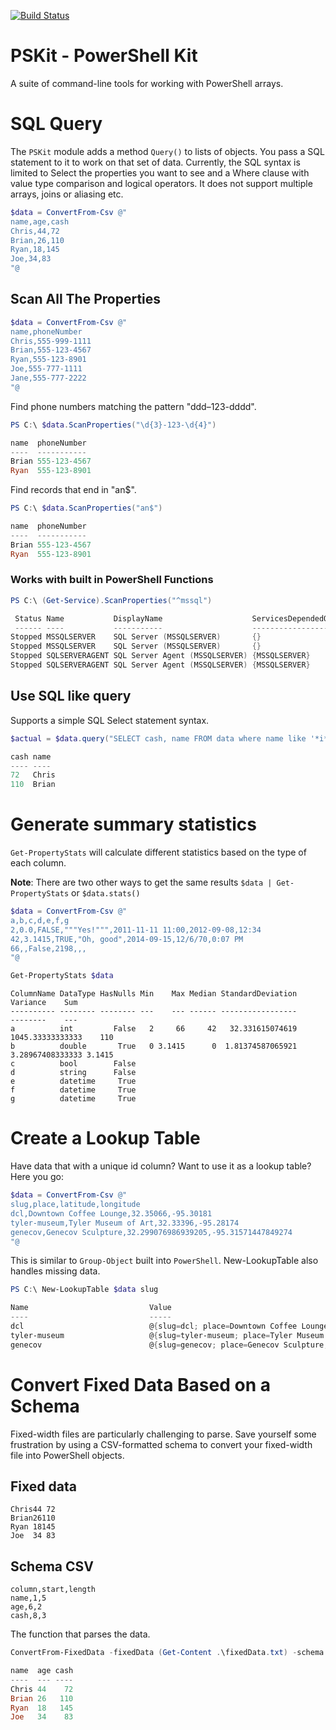 [![Build Status](https://dougfinke.visualstudio.com/PSKit/_apis/build/status/dfinke.PSKit?branchName=master)](https://dougfinke.visualstudio.com/PSKit/_build/latest?definitionId=18&branchName=master)

# PSKit - PowerShell Kit

A suite of command-line tools for working with PowerShell arrays.


# SQL Query

The `PSKit` module adds a method `Query()` to lists of objects. You pass a SQL statement to it to work on that set of data. Currently, the SQL syntax is limited to Select the properties you want to see and a Where clause with value type comparison and logical operators. It does not support multiple arrays, joins or aliasing etc.

```powershell
$data = ConvertFrom-Csv @"
name,age,cash
Chris,44,72
Brian,26,110
Ryan,18,145
Joe,34,83
"@
```

## Scan All The Properties

```powershell
$data = ConvertFrom-Csv @"
name,phoneNumber
Chris,555-999-1111
Brian,555-123-4567
Ryan,555-123-8901
Joe,555-777-1111
Jane,555-777-2222
"@
```

Find phone numbers matching the pattern "ddd–123-dddd".

```powershell
PS C:\ $data.ScanProperties("\d{3}-123-\d{4}")

name  phoneNumber
----  -----------
Brian 555-123-4567
Ryan  555-123-8901
```

Find records that end in "an$".

```powershell
PS C:\ $data.ScanProperties("an$")

name  phoneNumber
----  -----------
Brian 555-123-4567
Ryan  555-123-8901
```

### Works with built in PowerShell Functions

```powershell
PS C:\ (Get-Service).ScanProperties("^mssql")

 Status Name           DisplayName                    ServicesDependedOn
 ------ ----           -----------                    ------------------
Stopped MSSQLSERVER    SQL Server (MSSQLSERVER)       {}
Stopped MSSQLSERVER    SQL Server (MSSQLSERVER)       {}
Stopped SQLSERVERAGENT SQL Server Agent (MSSQLSERVER) {MSSQLSERVER}
Stopped SQLSERVERAGENT SQL Server Agent (MSSQLSERVER) {MSSQLSERVER}
```

## Use SQL like query

Supports a simple SQL Select statement syntax.

```powershell
$actual = $data.query("SELECT cash, name FROM data where name like '*i*' and cash > 100")

cash name
---- ----
72   Chris
110  Brian
```

# Generate summary statistics

`Get-PropertyStats` will calculate different statistics based on the type of each column.

**Note**: There are two other ways to get the same results `$data | Get-PropertyStats` or `$data.stats()`

```powershell
$data = ConvertFrom-Csv @"
a,b,c,d,e,f,g
2,0.0,FALSE,"""Yes!""",2011-11-11 11:00,2012-09-08,12:34
42,3.1415,TRUE,"Oh, good",2014-09-15,12/6/70,0:07 PM
66,,False,2198,,,
"@

Get-PropertyStats $data
```

```
ColumnName DataType HasNulls Min    Max Median StandardDeviation         Variance    Sum
---------- -------- -------- ---    --- ------ -----------------         --------    ---
a          int         False   2     66     42   32.331615074619 1045.33333333333    110
b          double       True   0 3.1415      0  1.81374587065921 3.28967408333333 3.1415
c          bool        False
d          string      False
e          datetime     True
f          datetime     True
g          datetime     True
```

# Create a Lookup Table

Have data that with a unique id column? Want to use it as a lookup table? Here you go:

```powershell
$data = ConvertFrom-Csv @"
slug,place,latitude,longitude
dcl,Downtown Coffee Lounge,32.35066,-95.30181
tyler-museum,Tyler Museum of Art,32.33396,-95.28174
genecov,Genecov Sculpture,32.299076986939205,-95.31571447849274
"@
```

This is similar to `Group-Object` built into `PowerShell`. New-LookupTable also handles missing data.

```powershell
PS C:\ New-LookupTable $data slug

Name                           Value
----                           -----
dcl                            @{slug=dcl; place=Downtown Coffee Lounge; latitude=32.35066; longitude=-95.30181}
tyler-museum                   @{slug=tyler-museum; place=Tyler Museum of Art; latitude=32.33396; longitude=-95.28174}
genecov                        @{slug=genecov; place=Genecov Sculpture; latitude=32.299076986939205; longitude=-95.3157144...
```

# Convert Fixed Data Based on a Schema

Fixed-width files are particularly challenging to parse. Save yourself some frustration by using a CSV-formatted schema to convert your fixed-width file into PowerShell objects.

## Fixed data

```
Chris44 72
Brian26110
Ryan 18145
Joe  34 83
```

## Schema CSV

```
column,start,length
name,1,5
age,6,2
cash,8,3
```

The function that parses the data.

```powershell
ConvertFrom-FixedData -fixedData (Get-Content .\fixedData.txt) -schema (Import-Csv .\fixedDataSchema.csv)

name  age cash
----  --- ----
Chris 44    72
Brian 26   110
Ryan  18   145
Joe   34    83
```